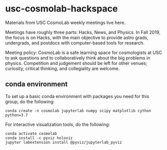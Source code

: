 # usc-cosmolab-hackspace

Materials from USC CosmoLab weekly meetings live here.

Meetings have roughly three parts: Hacks, News, and Physics. In Fall 2019, the focus is on Hacks, with the main objective to provide astro grads, undergrads, and postdocs with computer-based tools for research. 

Meeting policy: CosmoLab is a safe learning space for cosmologists at USC to ask questions and to collaboratively think about the big problems in physics. Competition and judgement should be left for other venues; curiosity, critical thinking, and collegiality are welcome.

## conda environment

To set up a basic conda environment with packages you need for this group, do the following:

```
conda create -n cosmolab jupyterlab numpy scipy matplotlib cython python=3.7
```
For interactive visualization tools, do the following:
```
conda activate cosmolab
conda install -c pyviz holoviz
jupyter labextension install @pyviz/jupyterlab_pyviz
```


